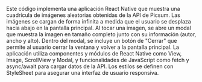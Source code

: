 Este código implementa una aplicación React Native que muestra una cuadrícula de imágenes aleatorias obtenidas de la API de Picsum. Las imágenes se cargan de forma infinita
a medida que el usuario se desplaza hacia abajo en la pantalla principal. Al tocar una imagen, se abre un modal que muestra la imagen en tamaño completo junto con su información
(autor, ancho y alto). Dentro del modal, se incluye un botón de "Cerrar" que permite al usuario cerrar la ventana y volver a la pantalla principal. La aplicación utiliza
componentes y módulos de React Native como View, Image, ScrollView y Modal, y funcionalidades de JavaScript como fetch y async/await para cargar datos de la API. Los estilos
se definen con StyleSheet para asegurar una interfaz de usuario responsiva.
